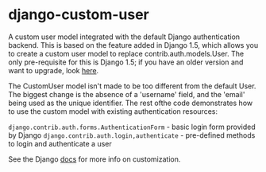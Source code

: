 django-custom-user
==================

A custom user model integrated with the default Django authentication backend. This is based on the feature added in Django 1.5, which allows you to create a custom user model to replace contrib.auth.models.User. The only pre-requisite for this is Django 1.5; if you have an older version and want to upgrade, look <a href="https://docs.djangoproject.com/en/dev/intro/install/">here</a>.

The CustomUser model isn't made to be too different from the default User. The biggest change is the absence of a 'username' field, and the 'email' being used as the unique identifier. The rest ofthe code demonstrates how to use the custom model with existing authentication resources:

<code>django.contrib.auth.forms.AuthenticationForm</code> - basic login form provided by Django
<code>django.contrib.auth.login,authenticate</code> - pre-defined methods to login and authenticate a user

See the Django <a href="https://docs.djangoproject.com/en/1.5/topics/auth/customizing/">docs</a> for more info on customization.
